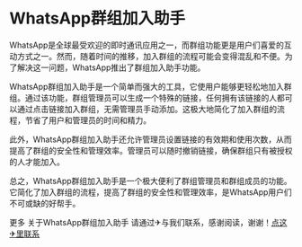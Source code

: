 # WhatsApp群组加入助手

WhatsApp是全球最受欢迎的即时通讯应用之一，而群组功能更是用户们喜爱的互动方式之一。然而，随着时间的推移，加入群组的流程可能会变得混乱和不便。为了解决这一问题，WhatsApp推出了群组加入助手功能。

WhatsApp群组加入助手是一个简单而强大的工具，它使用户能够更轻松地加入群组。通过该功能，群组管理员可以生成一个特殊的链接，任何拥有该链接的人都可以通过点击链接加入群组，无需管理员手动添加。这极大地简化了加入群组的流程，节省了用户和管理员的时间和精力。

此外，WhatsApp群组加入助手还允许管理员设置链接的有效期和使用次数，从而提高了群组的安全性和管理效率。管理员可以随时撤销链接，确保群组只有被授权的人才能加入。

总之，WhatsApp群组加入助手是一个极大便利了群组管理员和群组成员的功能。它简化了加入群组的流程，提高了群组的安全性和管理效率，是WhatsApp用户们不可或缺的好帮手。

更多 关于WhatsApp群组加入助手 请通过✈与我们联系，感谢阅读，谢谢！[点这✈里联系](https://ww.k02.cc)